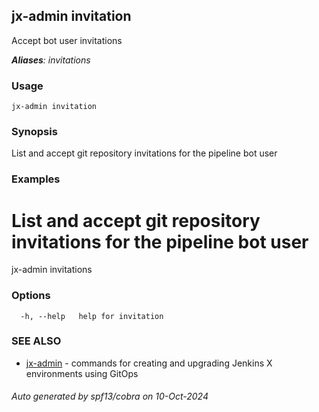 ## jx-admin invitation

Accept bot user invitations

***Aliases**: invitations*

### Usage

```
jx-admin invitation
```

### Synopsis

List and accept git repository invitations for the pipeline bot user

### Examples

  # List and accept git repository invitations for the pipeline bot user
  jx-admin invitations

### Options

```
  -h, --help   help for invitation
```

### SEE ALSO

* [jx-admin](jx-admin.md)	 - commands for creating and upgrading Jenkins X environments using GitOps

###### Auto generated by spf13/cobra on 10-Oct-2024
